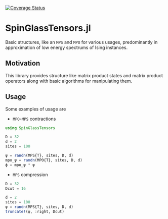 [![Coverage Status](https://coveralls.io/repos/github/iitis/SpinGlassTensors.jl/badge.svg?branch=master)](https://coveralls.io/github/iitis/SpinGlassTensors.jl?branch=master)
# SpinGlassTensors.jl
Basic structures, like an `MPS` and `MPO` for various usages, predominantly in approximation of low energy spectrums of Ising instances.

## Motivation
This library provides structure like matrix product states and matrix product operators along with basic algorithms for manipulating them.


## Usage

Some examples of usage are

- `MPO`-`MPS` contractions
```julia
using SpinGlassTensors

D = 32
d = 2
sites = 100

ψ = randn(MPS{T}, sites, D, d)
mpo_ψ = randn(MPO{T}, sites, D, d)
ϕ = mpo_ψ * ψ
```
- `MPS` compression
```julia
D = 32
Dcut = 16

d = 2
sites = 100
ψ = randn(MPS{T}, sites, D, d)
truncate!(ψ, :right, Dcut)
```
